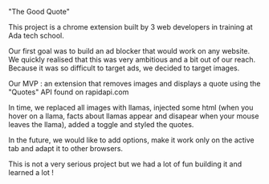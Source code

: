 "The Good Quote"

This project is a chrome extension built by 3 web developers in training at Ada tech school. 

Our first goal was to build an ad blocker that would work on any website. We quickly realised that this was very ambitious and a bit out of our reach. Because it was so difficult to target ads, we decided to target images. 

Our MVP : an extension that removes images and displays a quote using the "Quotes" API found on rapidapi.com

In time, we replaced all images with llamas, injected some html (when you hover on a llama, facts about llamas appear and disapear when your mouse leaves the llama), added a toggle and styled the quotes. 

In the future, we would like to add options, make it work only on the active tab and adapt it to other browsers. 

This is not a very serious project but we had a lot of fun building it and learned a lot ! 


